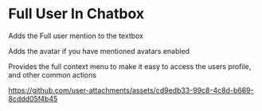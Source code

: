 # Full User In Chatbox

Adds the Full user mention to the textbox

Adds the avatar if you have mentioned avatars enabled

Provides the full context menu to make it easy to access the users profile, and other common actions

https://github.com/user-attachments/assets/cd9edb33-99c8-4c8d-b669-8cddd05f4b45
